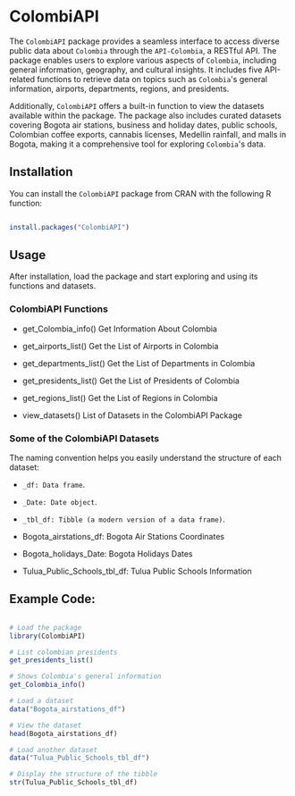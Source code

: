 # ColombiAPI

The `ColombiAPI` package provides a seamless interface to access diverse public data about `Colombia` through the `API-Colombia`, a RESTful API.
The package enables users to explore various aspects of `Colombia`, including general information, geography, and cultural insights.
It includes five API-related functions to retrieve data on topics such as `Colombia`'s general information, airports, departments, regions, and presidents.

Additionally, `ColombiAPI` offers a built-in function to view the datasets available within the package.
The package also includes curated datasets covering Bogota air stations, business and holiday dates, public schools, Colombian coffee exports,
cannabis licenses, Medellin rainfall, and malls in Bogota, making it a comprehensive tool for exploring `Colombia`'s data.

## Installation

You can install the `ColombiAPI` package from CRAN with the following R function:

```R

install.packages("ColombiAPI")

```

## Usage

After installation, load the package and start exploring and using its functions and  datasets.


### ColombiAPI Functions

- get_Colombia_info() Get Information About Colombia

- get_airports_list() Get the List of Airports in Colombia

- get_departments_list() Get the List of Departments in Colombia

- get_presidents_list() Get the List of Presidents of Colombia

- get_regions_list() Get the List of Regions in Colombia

- view_datasets() List of Datasets in the ColombiAPI Package

### Some of the ColombiAPI Datasets

The naming convention helps you easily understand the structure of each dataset:

- `_df: Data frame`.

- `_Date: Date object`.

- `_tbl_df: Tibble (a modern version of a data frame)`.

- Bogota_airstations_df: Bogota Air Stations Coordinates

- Bogota_holidays_Date: Bogota Holidays Dates

- Tulua_Public_Schools_tbl_df: Tulua Public Schools Information

## Example Code:

```R

# Load the package
library(ColombiAPI)

# List colombian presidents
get_presidents_list()

# Shows Colombia's general information 
get_Colombia_info()

# Load a dataset
data("Bogota_airstations_df")

# View the dataset
head(Bogota_airstations_df)

# Load another dataset
data("Tulua_Public_Schools_tbl_df")

# Display the structure of the tibble
str(Tulua_Public_Schools_tbl_df)


```

